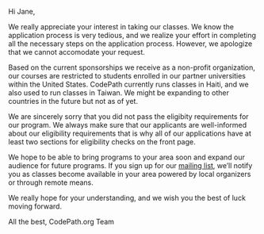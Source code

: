 Hi Jane,

We really appreciate your interest in taking our classes. We know the application process is very tedious, and we realize your effort in completing all the necessary steps on the application process. However, we apologize that we cannot accomodate your request.

Based on the current sponsorships we receive as a non-profit organization, our courses are restricted to students enrolled in our partner universities within the United States. CodePath currently runs classes in Haiti, and we also used to run classes in Taiwan. We might be expanding to other countries in the future but not as of yet.

We are sincerely sorry that you did not pass the eligibity requirements for our program. We always make sure that our applicants are well-informed about our eligibility requirements that is why all of our applications have at least two sections for eligibility checks on the front page.

We hope to be able to bring programs to your area soon and expand our audience for future programs. If you sign up for our [mailing list](https://share.hsforms.com/1eg_EOoQpR4ObU4s8fUES2Q36gst), we’ll notify you as classes become available in your area powered by local organizers or through remote means.

We really hope for your understanding, and we wish you the best of luck moving forward.

All the best,
CodePath.org Team
